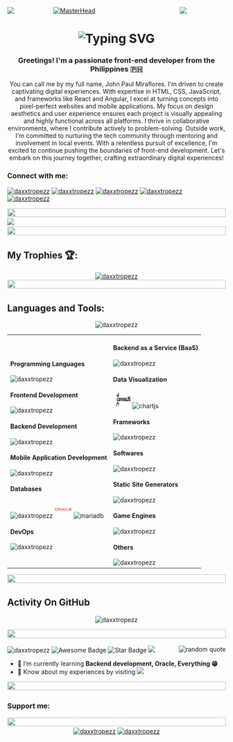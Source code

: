 [![MasterHead](https://mir-s3-cdn-cf.behance.net/project_modules/max_1200/bbefa799786133.5efa9bf3d1b49.gif)](https://daxxtropezz.github.io)
<img align="left" src="https://user-images.githubusercontent.com/65187002/144930161-2f783401-8d27-4fdf-a2f7-cc0ba32f1f1f.gif" width="21%" style="display:inline;"><img align="right" src="https://user-images.githubusercontent.com/65187002/144930161-2f783401-8d27-4fdf-a2f7-cc0ba32f1f1f.gif" width="21%" style="display:inline;">

<h1 align="center">
    <img src="https://readme-typing-svg.herokuapp.com?font=Anurati&weight=500&size=23&pause=1000&color=8B0CF7F6&background=FFFFFF00&center=true&random=true&width=500&height=70&lines=Hallo,+I'm+Daxxtropezz+%F0%9F%98%8E;I'm+a+Developer+%F0%9F%91%A8%F0%9F%8F%BB%E2%80%8D%F0%9F%92%BB;%F0%9F%90%B1%E2%80%8D%F0%9F%9A%80+Welcome+to+my+Github+Profile+%F0%9F%90%B1%E2%80%8D%F0%9F%9A%80;You+can+call+me+Hale%2FPaul%2FJP+%F0%9F%A4%97" alt="Typing SVG" />
</h1>

<h3 align="center">Greetings! I'm a passionate front-end developer from the Philippines 🇵🇭</h3>
<p align="center">You can call me by my full name, John Paul Miraflores. I'm driven to create captivating digital experiences. With expertise in HTML, CSS, JavaScript, and frameworks like React and Angular, I excel at turning concepts into pixel-perfect websites and mobile applications. My focus on design aesthetics and user experience ensures each project is visually appealing and highly functional across all platforms. I thrive in collaborative environments, where I contribute actively to problem-solving. Outside work, I'm committed to nurturing the tech community through mentoring and involvement in local events. With a relentless pursuit of excellence, I'm excited to continue pushing the boundaries of front-end development. Let's embark on this journey together, crafting extraordinary digital experiences!</p>
<h3 align="left">Connect with me:</h3>
<p align="left">
    <a href="https://fb.com/daxxtropezz" target="_blank"><img src="https://raw.githubusercontent.com/rahuldkjain/github-profile-readme-generator/master/src/images/icons/Social/facebook.svg" alt="daxxtropezz" height="50" width="50" /></a>
    <a href="https://linkedin.com/in/daxxtropezz" target="_blank"><img src="https://skillicons.dev/icons?i=linkedin" alt="daxxtropezz" /></a>
    <a href="https://stackoverflow.com/users/21004406" target="_blank"><img src="https://skillicons.dev/icons?i=stackoverflow" alt="daxxtropezz" /></a>
    <a href="https://instagram.com/daxxtropezz" target="_blank"><img src="https://skillicons.dev/icons?i=instagram" alt="daxxtropezz" /></a>
    <a href="mailto:miraflores.john@gmail.com" target="_blank"><img src="https://skillicons.dev/icons?i=gmail" alt="daxxtropezz" /></a>
</p>
<img src="https://i.imgur.com/dBaSKWF.gif" height="20" width="100%"> <!-- separator -->
<img src="https://github-readme-activity-graph.vercel.app/graph?username=Daxxtropezz&theme=dracula" />
<img src="https://i.imgur.com/dBaSKWF.gif" height="20" width="100%"> <!-- separator -->

## My Trophies 🏆:
<div align="center">
    <a href="https://daxxtropezz.github.io">
        <img align="center" src="https://github-profile-trophy.vercel.app/?username=daxxtropezz&theme=dracula&row=2&column=3&no-frame=true" alt="daxxtropezz" />
    </a>
</div>
<img src="https://i.imgur.com/dBaSKWF.gif" height="20" width="100%"> <!-- separator -->

## Languages and Tools:
<p align="center">
    <img src="https://github-readme-stats.vercel.app/api/top-langs?username=daxxtropezz&show_icons=true&theme=dracula&locale=en&layout=compact" alt="daxxtropezz" /> 
    <table width="100%" align="center">
    <tr>
        <td>
            <h4>Programming Languages</h4><img src="https://skillicons.dev/icons?i=cpp,cs,java,js,ts,php,python&perline=5" alt="daxxtropezz" />
            <h4>Frontend Development</h4><img src="https://skillicons.dev/icons?i=react,angular,bootstrap,css,html,pug,sass,babel,tailwind,materialui,codepen&perline=5" alt="daxxtropezz" />
            <h4>Backend Development</h4><img src="https://skillicons.dev/icons?i=nodejs,spring,express,graphql,nginx,nestjs&perline=5" alt="daxxtropezz" />
            <h4>Mobile Application Development</h4><img src="https://skillicons.dev/icons?i=androidstudio,flutter,dart" alt="daxxtropezz" />
            <h4>Databases</h4>
            <div>
                <img src="https://skillicons.dev/icons?i=mongodb,mysql" alt="daxxtropezz" />
                <img src="https://raw.githubusercontent.com/devicons/devicon/master/icons/oracle/oracle-original.svg" alt="oracle" width="40" height="40" />
                <img src="https://www.vectorlogo.zone/logos/mariadb/mariadb-icon.svg" alt="mariadb" width="40" height="40" />
            </div>
            <h4>DevOps</h4><img src="https://skillicons.dev/icons?i=aws,docker,gcp" alt="daxxtropezz" />        
        </td>
        <td>
            <h4>Backend as a Service (BaaS)</h4><img src="https://skillicons.dev/icons?i=firebase" alt="daxxtropezz" />
            <h4>Data Visualization</h4>
                <div>
                    <img src="https://raw.githubusercontent.com/Hardik0307/Hardik0307/master/assets/canvasjs-charts.svg" alt="canvasjs" width="40" height="40" />
                    <img src="https://www.chartjs.org/media/logo-title.svg" alt="chartjs" width="40" height="40" />    
                </div>
            <h4>Frameworks</h4><img src="https://skillicons.dev/icons?i=laravel,dotnet" alt="daxxtropezz" />
            <h4>Softwares</h4><img src="https://skillicons.dev/icons?i=ai,ps,figma,blender,postman" alt="daxxtropezz" />
            <h4>Static Site Generators</h4><img src="https://skillicons.dev/icons?i=nextjs" alt="daxxtropezz" />
            <h4>Game Engines</h4><img src="https://skillicons.dev/icons?i=unity" alt="daxxtropezz" />
            <h4>Others</h4><img src="https://skillicons.dev/icons?i=linux,git,anaconda,bitbucket,eclipse,sublime,vscode,visualstudio,ubuntu,wordpress,notion&perline=5" alt="daxxtropezz" />
        </td>
    </tr>
    </table>
</p>
<img src="https://i.imgur.com/dBaSKWF.gif" height="20" width="100%"> <!-- separator -->

## Activity On GitHub
<p align="center">
  <img align="center" src="https://github-readme-streak-stats.herokuapp.com/?user=daxxtropezz&theme=dracula" alt="daxxtropezz" />
</p>
<img src="https://i.imgur.com/dBaSKWF.gif" height="20" width="100%"> <!-- separator -->

<!-- COL -->
<div align="center">
<div align="right">
    <img align="right" alt="random quote" src="https://quotes-github-readme.vercel.app/api?type=horizontal&theme=dracula&border=true&quote=Everyone%20in%20this%20country%20should%20learn%20how%20to%20program%20because%20it%20teaches%20you%20how%20to%20think&author=Steve%20Jobs">
</div>
    
<div align="left">
    <p align="left">
        <img src="https://komarev.com/ghpvc/?username=daxxtropezz&label=Visitors&color=7a0eb4&style=flat-square" alt="daxxtropezz">
        <img src="https://cdn.rawgit.com/sindresorhus/awesome/d7305f38d29fed78fa85652e3a63e154dd8e8829/media/badge.svg" alt="Awesome Badge">
        <img src="https://img.shields.io/static/v1?label=%F0%9F%8C%9F&message=Wake%20Up%20to%20Reality&style=style=flat&color=0f468a" alt="Star Badge"> 
        <a href="mailto:miraflores.john@gmail.com"> <img src="https://img.shields.io/badge/Let's%20Reach%20Out-3a3a47?logo=gmail&logoColor=blue" /> </a>
    </p>
            
- 🌱 I’m currently learning **Backend development, Oracle, Everything 😁**<br> 
- 📄 Know about my experiences by visiting <a href="https://daxxtropezz.github.io"> <img src="https://img.shields.io/badge/My%20Portfolio-3a3a47?style=for-the-badge" /> </a>
</div>
</div>
<img src="https://i.imgur.com/dBaSKWF.gif" height="20" width="100%"> <!-- separator -->
<!-- COL -->

<!-- Footer -->
<h3 align="left">Support me:</h3>
<img src="https://i.imgur.com/dBaSKWF.gif" height="20" width="100%"> <!-- separator -->
<div align="center">
    <a href="https://ko-fi.com/daxxtropezz" target='_blank'><img height='64' style='border:0px;height:64px;' src='https://storage.ko-fi.com/cdn/kofi5.png?v=3' border='0' alt='daxxtropezz' /></a>
    <a href="https://www.buymeacoffee.com/daxxtropezz" target='_blank'><img height='64' style='border:0px;height:64px;' src='https://cdn.buymeacoffee.com/buttons/v2/default-blue.png' border='0' alt='daxxtropezz' /></a> 
</div>
